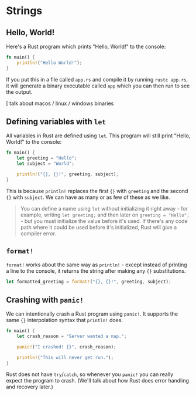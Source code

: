 # Strings

## Hello, World!

Here's a Rust program which prints "Hello, World!" to the console:

```rust
fn main() {
    println!("Hello World!");
}
```

If you put this in a file called `app.rs` and compile it by running `rustc app.rs`, it will generate a binary executable called `app` which you can then run to see the output.

[ talk about macos / linux / windows binaries

## Defining variables with `let`

All variables in Rust are defined using `let`. This program will still print "Hello, World!" to the console:

```rust
fn main() {
    let greeting = "Hello";
    let subject = "World";

    println!("{}, {}!", greeting, subject);
}
```

This is because `println!` replaces the first `{}` with `greeting` and the second `{}` with `subject`. We can have as many or as few of these as we like.

> You can define a name using `let` without initializing it right away - for
> example, writing `let greeting;` and then later on `greeting = "Hello";` - but
> you must initialize the value before it's used. If there's any code path where 
> it could be used before it's initialized, Rust will give a compiler error.

## `format!`

`format!` works about the same way as `println!` - except instead of printing a
line to the console, it returns the string after making any `{}` substitutions.

```rust
let formatted_greeting = format!("{}, {}!", greeting, subject);
```

## Crashing with `panic!`

We can intentionally crash a Rust program using `panic!`. 
It supports the same `{}` interpolation syntax that `println!` does.

```rust
fn main() {
    let crash_reason = "Server wanted a nap.";

    panic!("I crashed! {}", crash_reason);

    println!("This will never get run.");
}
```

Rust does not have `try`/`catch`, so whenever you `panic!` you can really expect the program to crash. (We'll talk about how Rust does error handling and recovery later.)
